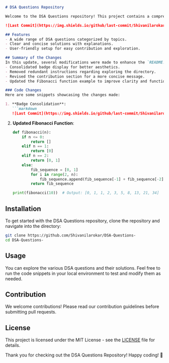 ```markdown
# DSA Questions Repository

Welcome to the DSA Questions repository! This project contains a comprehensive collection of Data Structures and Algorithms (DSA) questions along with their solutions. It aims to help developers and learners practice and enhance their problem-solving skills.

![Last Commit](https://img.shields.io/github/last-commit/Shivanilarokar/DSA-Questions-) ![License](https://img.shields.io/badge/license-MIT-blue)

## Features
- A wide range of DSA questions categorized by topics.
- Clear and concise solutions with explanations.
- User-friendly setup for easy contribution and exploration.

## Summary of the Changes
In this update, several modifications were made to enhance the `README.md` file:
- Consolidated badge display for better aesthetics.
- Removed redundant instructions regarding exploring the directory.
- Revised the contribution section for a more concise message.
- Updated the Fibonacci function example to improve clarity and functionality.

### Code Changes
Here are some snippets showcasing the changes made:

1. **Badge Consolidation**:
   ```markdown
   ![Last Commit](https://img.shields.io/github/last-commit/Shivanilarokar/DSA-Questions-) ![License](https://img.shields.io/badge/license-MIT-blue)
   ```

2. **Updated Fibonacci Function**:
   ```python
   def fibonacci(n):
       if n <= 0:
           return []
       elif n == 1:
           return [0]
       elif n == 2:
           return [0, 1]
       else:
           fib_sequence = [0, 1]
           for i in range(2, n):
               fib_sequence.append(fib_sequence[-1] + fib_sequence[-2])
           return fib_sequence

   print(fibonacci(10))  # Output: [0, 1, 1, 2, 3, 5, 8, 13, 21, 34]
   ```

## Installation
To get started with the DSA Questions repository, clone the repository and navigate into the directory:
```bash
git clone https://github.com/Shivanilarokar/DSA-Questions-
cd DSA-Questions-
```

## Usage
You can explore the various DSA questions and their solutions. Feel free to run the code snippets in your local environment to test and modify them as needed.

## Contribution
We welcome contributions! Please read our contribution guidelines before submitting pull requests.

## License
This project is licensed under the MIT License - see the [LICENSE](LICENSE) file for details.

Thank you for checking out the DSA Questions Repository! Happy coding! 🎉
```